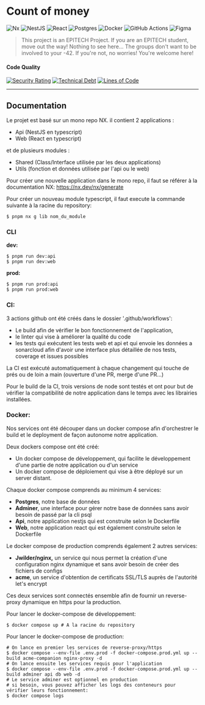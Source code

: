 # Count of money

![Nx](https://img.shields.io/badge/nx-143055?style=for-the-badge&logo=nx&logoColor=white)
![NestJS](https://img.shields.io/badge/nestjs-%23E0234E.svg?style=for-the-badge&logo=nestjs&logoColor=white)
![React](https://img.shields.io/badge/react-%2320232a.svg?style=for-the-badge&logo=react&logoColor=%2361DAFB)
![Postgres](https://img.shields.io/badge/postgres-%23316192.svg?style=for-the-badge&logo=postgresql&logoColor=white)
![Docker](https://img.shields.io/badge/docker-%230db7ed.svg?style=for-the-badge&logo=docker&logoColor=white)
![GitHub Actions](https://img.shields.io/badge/github%20actions-%232671E5.svg?style=for-the-badge&logo=githubactions&logoColor=white)
![Figma](https://img.shields.io/badge/figma-%23F24E1E.svg?style=for-the-badge&logo=figma&logoColor=white)


> This project is an EPITECH Project. If you are an EPITECH student, move out the way! Nothing to see here... The groups don't want to be involved to your -42.
> If you're not, no worries! You're welcome here!


#### Code Quality

[![Security Rating](https://sonarcloud.io/api/project_badges/measure?project=frnikho_count-of-money&metric=security_rating)](https://sonarcloud.io/summary/new_code?id=frnikho_count-of-money)
[![Technical Debt](https://sonarcloud.io/api/project_badges/measure?project=frnikho_count-of-money&metric=sqale_index)](https://sonarcloud.io/summary/new_code?id=frnikho_count-of-money)
[![Lines of Code](https://sonarcloud.io/api/project_badges/measure?project=frnikho_count-of-money&metric=ncloc)](https://sonarcloud.io/summary/new_code?id=frnikho_count-of-money)

****


## Documentation

Le projet est basé sur un mono repo NX. il contient 2 applications :
- Api (NestJS en typescript)
- Web (React en typescript)

et de plusieurs modules :

- Shared (Class/Interface utilisée par les deux applications)
- Utils (fonction et données utilisée par l'api ou le web)

Pour créer une nouvelle application dans le mono repo, il faut se référer à la documentation NX: https://nx.dev/nx/generate

Pour créer un nouveau module typescript, il faut execute la commande suivante à la racine du repository:

```shell
$ pnpm nx g lib nom_du_module
```

### CLI

**dev:**
```shell
$ pnpm run dev:api
$ pnpm run dev:web
```

**prod:**
```shell
$ pnpm run prod:api
$ pnpm run prod:web
```

### CI:

3 actions github ont été créés dans le dossier '.github/workflows':
- Le build afin de vérifier le bon fonctionnement de l'application,
- le linter qui vise à améliorer la qualité du code
- les tests qui exécutent les tests web et api et qui envoie les données a sonarcloud afin d'avoir une interface plus détaillée de nos tests, coverage et issues possibles

La CI est exécuté automatiquement à chaque changement qui touche de prés ou de loin a main (ouverture d'une PR, merge d'une PR...)

Pour le build de la CI, trois versions de node sont testés et ont pour but de vérifier la compatibilité de notre application dans le temps avec les librairies installées.


### Docker:

Nos services ont été découper dans un docker compose afin d'orchestrer le build et le deployment de façon autonome notre application.

Deux dockers compose ont été créé:

- Un docker compose de développement, qui facilite le développement d'une partie de notre application ou d'un service
- Un docker compose de déploiement qui vise à être déployé sur un server distant.

Chaque docker compose comprends au minimum 4 services:

- **Postgres**, notre base de données
- **Adminer**, une interface pour gérer notre base de données sans avoir besoin de passé par la cli psql
- **Api**, notre application nestjs qui est construite selon le Dockerfile
- **Web**, notre application react qui est également construite selon le Dockerfile

Le docker compose de production comprends également 2 autres services:

- **Jwilder/nginx,** un service qui nous permet la création d'une configuration nginx dynamique et sans avoir besoin de créer des fichiers de configs
- **acme**, un service d'obtention de certificats SSL/TLS auprès de l'autorité let's encrypt

Ces deux services sont connectés ensemble afin de fournir un reverse-proxy dynamique en https pour la production.


Pour lancer le docker-compose de développement:
```shell
$ docker compose up # A la racine du repository
```

Pour lancer le docker-compose de production:
```shell
# On lance en premier les services de reverse-proxy/https
$ docker compose --env-file .env.prod -f docker-compose.prod.yml up --build acme-companion nginx-proxy -d
# On lance ensuite les services requis pour l'application
$ docker compose --env-file .env.prod -f docker-compose.prod.yml up --build adminer api db web -d
# Le service adminer est optionnel en production
# si besoin, vous pouvez afficher les logs des conteneurs pour vérifier leurs fonctionnement:
$ docker compose logs
```


